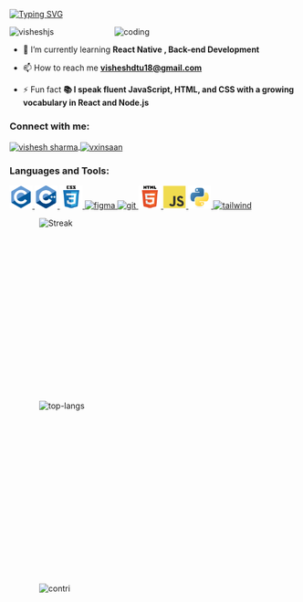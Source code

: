 
<a href="https://git.io/typing-svg"><img src="https://readme-typing-svg.demolab.com?font=Poppins&weight=700&size=30&duration=3000&pause=1000&color=0DAFE9&background=C2FF4800&multiline=true&width=850&height=127&lines=Hi!!%F0%9F%91%8B%F0%9F%8F%BB%2C+I+am+Vishesh+Sharma;a+budding+Software%2FWeb+Developer+from+Delhi+%F0%9F%98%8A" alt="Typing SVG" /></a>

<img style="width: 320px;" align ="right" alt="coding"  src="https://i.giphy.com/media/v1.Y2lkPTc5MGI3NjExOG9hNnUxbnVudzBmZjhzZmRwMThja2dqc2Fsd2tsaW05cXV1NDQwOSZlcD12MV9pbnRlcm5hbF9naWZfYnlfaWQmY3Q9Zw/78XCFBGOlS6keY1Bil/giphy.gif">

<p align="left"> <img src="https://komarev.com/ghpvc/?username=visheshjs&label=Profile%20views&color=0e75b6&style=flat" alt="visheshjs"/> </p>

- 🌱 I’m currently learning **React Native , Back-end Development**

- 📫 How to reach me **visheshdtu18@gmail.com**

- ⚡ Fun fact **📚 I speak fluent JavaScript, HTML, and CSS with a growing vocabulary in React and Node.js**

<h3 align="left">Connect with me:</h3>
<p align="left">
<a href="https://www.linkedin.com/in/vishesh-sharma-19124029b" target="_blank">
    <img align="center" src="https://user-images.githubusercontent.com/74038190/235294012-0a55e343-37ad-4b0f-924f-c8431d9d2483.gif" alt="vishesh sharma" height="50" width="50" />
</a>
<a href="https://instagram.com/vxinsaan" target="blank"><img align="center" src="https://user-images.githubusercontent.com/74038190/235294013-a33e5c43-a01c-43f6-b44d-a406d8b4ab75.gif" alt="vxinsaan" height="50" width="50" /></a>
</p>

<h3 align="left">Languages and Tools:</h3>
<p align="left"> <a href="https://www.cprogramming.com/" target="_blank" rel="noreferrer"> <img src="https://raw.githubusercontent.com/devicons/devicon/master/icons/c/c-original.svg" alt="c" width="40" height="40"/> </a> <a href="https://www.w3schools.com/cpp/" target="_blank" rel="noreferrer"> <img src="https://raw.githubusercontent.com/devicons/devicon/master/icons/cplusplus/cplusplus-original.svg" alt="cplusplus" width="40" height="40"/> </a> <a href="https://www.w3schools.com/css/" target="_blank" rel="noreferrer"> <img src="https://raw.githubusercontent.com/devicons/devicon/master/icons/css3/css3-original-wordmark.svg" alt="css3" width="40" height="40"/> </a> <a href="https://www.figma.com/" target="_blank" rel="noreferrer"> <img src="https://www.vectorlogo.zone/logos/figma/figma-icon.svg" alt="figma" width="40" height="40"/> </a> <a href="https://git-scm.com/" target="_blank" rel="noreferrer"> <img src="https://www.vectorlogo.zone/logos/git-scm/git-scm-icon.svg" alt="git" width="40" height="40"/> </a> <a href="https://www.w3.org/html/" target="_blank" rel="noreferrer"> <img src="https://raw.githubusercontent.com/devicons/devicon/master/icons/html5/html5-original-wordmark.svg" alt="html5" width="40" height="40"/> </a> <a href="https://developer.mozilla.org/en-US/docs/Web/JavaScript" target="_blank" rel="noreferrer"> <img src="https://raw.githubusercontent.com/devicons/devicon/master/icons/javascript/javascript-original.svg" alt="javascript" width="40" height="40"/> </a> <a href="https://www.python.org" target="_blank" rel="noreferrer"> <img src="https://raw.githubusercontent.com/devicons/devicon/master/icons/python/python-original.svg" alt="python" width="40" height="40"/> </a> <a href="https://tailwindcss.com/" target="_blank" rel="noreferrer"> <img src="https://www.vectorlogo.zone/logos/tailwindcss/tailwindcss-icon.svg" alt="tailwind" width="40" height="40"/> </a> </p>


<div style="display: flex; flex-wrap: wrap; justify-content: center; gap: 20px; align-items: center;">
    <p style="width: 400px; height: 300px; margin: 0;">
        <img style="width: 100%; height: 100%;" src="https://github-readme-streak-stats.herokuapp.com?user=visheshjs" alt="Streak" />
    </p>
    <p style="width: 400px; height: 300px; margin: 0;">
        <img style="width: 100%; height: 100%;" src="https://github-readme-stats.vercel.app/api/top-langs?username=visheshjs&show_icons=true&locale=en&layout=compact" alt="top-langs" />
    </p>
    <p style="width: 400px; height: 300px; margin: 0;">
        <img style="width: 100%; height: 100%;" src="https://github-readme-stats.vercel.app/api?username=visheshjs&show_icons=true&locale=en" alt="contri" />
    </p>
</div>



